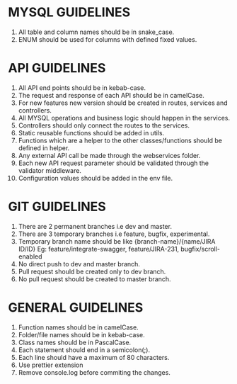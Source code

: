 # MYSQL GUIDELINES

1. All table and column names should be in snake_case.
2. ENUM should be used for columns with defined fixed values.

# API GUIDELINES

1. All API end points should be in kebab-case.
2. The request and response of each API should be in camelCase.
3. For new features new version should be created in routes, services and controllers.
4. All MYSQL operations and business logic should happen in the services.
5. Controllers should only connect the routes to the services.
6. Static reusable functions should be added in utils.
7. Functions which are a helper to the other classes/functions should be defined in helper.
8. Any external API call be made through the webservices folder.
9. Each new API request parameter should be validated through the validator middleware.
10. Configuration values should be added in the env file.

# GIT GUIDELINES

1. There are 2 permanent branches i.e dev and master.
2. There are 3 temporary branches i.e feature, bugfix, experimental.
3. Temporary branch name should be like {branch-name}/{name/JIRA ID/ID}
   Eg: feature/integrate-swagger, feature/JIRA-231, bugfix/scroll-enabled
4. No direct push to dev and master branch.
5. Pull request should be created only to dev branch.
6. No pull request should be created to master branch.

# GENERAL GUIDELINES

1. Function names should be in camelCase.
2. Folder/file names should be in kebab-case.
3. Class names should be in PascalCase.
4. Each statement should end in a semicolon(;).
5. Each line should have a maximum of 80 characters.
6. Use prettier extension
7. Remove console.log before commiting the changes.
